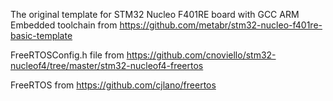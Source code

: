 The original template for STM32 Nucleo F401RE board with GCC ARM Embedded toolchain from
https://github.com/metabr/stm32-nucleo-f401re-basic-template

FreeRTOSConfig.h file from
https://github.com/cnoviello/stm32-nucleof4/tree/master/stm32-nucleof4-freertos

FreeRTOS from
https://github.com/cjlano/freertos

